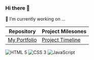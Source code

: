 ### Hi there 👋
🔭 I’m currently working on ...

|Repository                                                                     |Project Milesones                                                              |
|-------------------------------------------------------------------------------|-------------------------------------------------------------------------------|
|[My Portfolio](https://github.com/isaiahdaviscom/myportfolio)                  |[Project Timeline](https://github.com/users/isaiahdaviscom/projects/2)         |


<img src="https://img.shields.io/badge/HTML-239120?style=for-the-badge&logo=html5&logoColor=white" alt="HTML 5"/> <img src="https://img.shields.io/badge/CSS-239120?&style=for-the-badge&logo=css3&logoColor=white" alt="CSS 3"/> <img src="https://img.shields.io/badge/JavaScript-F7DF1E?style=for-the-badge&logo=JavaScript&logoColor=white" alt="JavaScript"/>
<!--

https://www.markdownguide.org/basic-syntax/

**isaiahdaviscom/isaiahdaviscom** is a ✨ _special_ ✨ repository because its `README.md` (this file) appears on your GitHub profile.

Here are some ideas to get you started:

- 🔭 I’m currently working on ...
- 🌱 I’m currently learning ...
- 👯 I’m looking to collaborate on ...
- 🤔 I’m looking for help with ...
- 💬 Ask me about ...
- 📫 How to reach me: ...
- 😄 Pronouns: ...
- ⚡ Fun fact: ...
-->

